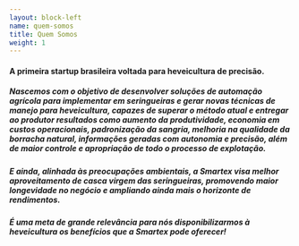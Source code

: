 ```yaml
---
layout: block-left
name: quem-somos
title: Quem Somos
weight: 1
---
```

#### A primeira startup brasileira voltada para heveicultura de precisão.

##### Nascemos com o objetivo de desenvolver soluções de automação agrícola para implementar em seringueiras e gerar novas técnicas de manejo para heveicultura, capazes de superar o método atual e entregar ao produtor resultados como aumento da produtividade, economia em custos operacionais, padronização da sangria, melhoria na qualidade da borracha natural, informações geradas com autonomia e precisão, além de maior controle e apropriação de todo o processo de explotação.

##### E ainda, alinhada às preocupações ambientais, a Smartex visa melhor aproveitamento de casca virgem das seringueiras, promovendo maior longevidade no negócio e ampliando ainda mais o horizonte de rendimentos.

##### É uma meta de grande relevância para nós disponibilizarmos à heveicultura os benefícios que a Smartex pode oferecer!